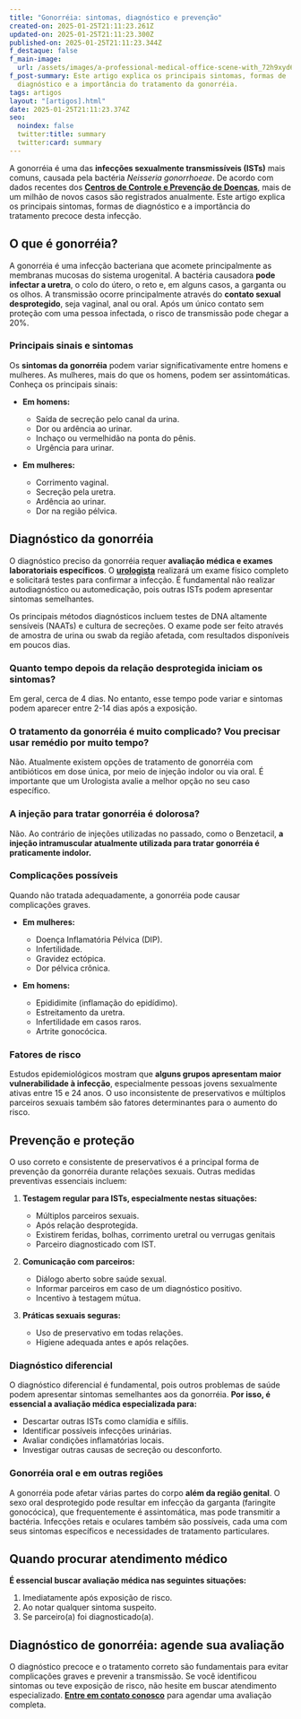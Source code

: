 ```yaml
---
title: "Gonorréia: sintomas, diagnóstico e prevenção"
created-on: 2025-01-25T21:11:23.261Z
updated-on: 2025-01-25T21:11:23.300Z
published-on: 2025-01-25T21:11:23.344Z
f_destaque: false
f_main-image:
  url: /assets/images/a-professional-medical-office-scene-with_72h9xyd6ryyi7n_kwxln7g_kw8t6edescyjlqic1e7ura-1-.jpeg
f_post-summary: Este artigo explica os principais sintomas, formas de
  diagnóstico e a importância do tratamento da gonorréia.
tags: artigos
layout: "[artigos].html"
date: 2025-01-25T21:11:23.374Z
seo:
  noindex: false
  twitter:title: summary
  twitter:card: summary
---
```

A gonorréia é uma das **infecções sexualmente transmissíveis (ISTs)** mais comuns, causada pela bactéria *Neisseria gonorrhoeae*. De acordo com dados recentes dos **[Centros de Controle e Prevenção de Doenças](https://www.cdc.gov/index.html)**, mais de um milhão de novos casos são registrados anualmente. Este artigo explica os principais sintomas, formas de diagnóstico e a importância do tratamento precoce desta infecção.

## O que é gonorréia?

A gonorréia é uma infecção bacteriana que acomete principalmente as membranas mucosas do sistema urogenital. A bactéria causadora **pode infectar a uretra**, o colo do útero, o reto e, em alguns casos, a garganta ou os olhos. A transmissão ocorre principalmente através do **contato sexual desprotegido**, seja vaginal, anal ou oral. Após um único contato sem proteção com uma pessoa infectada, o risco de transmissão pode chegar a 20%. 

### Principais sinais e sintomas

Os **sintomas da gonorréia** podem variar significativamente entre homens e mulheres. As mulheres, mais do que os homens, podem ser assintomáticas. Conheça os principais sinais:

* **Em homens:**

  * Saída de secreção pelo canal da urina.
  * Dor ou ardência ao urinar.
  * Inchaço ou vermelhidão na ponta do pênis.
  * Urgência para urinar.
* **Em mulheres:**

  * Corrimento vaginal.
  * Secreção pela uretra.
  * Ardência ao urinar.
  * Dor na região pélvica.

## Diagnóstico da gonorréia

O diagnóstico preciso da gonorréia requer **avaliação médica e exames laboratoriais específicos**. O **[urologista](https://uroconsult.com.br/artigos/urologista-em-manaus/)** realizará um exame físico completo e solicitará testes para confirmar a infecção. É fundamental não realizar autodiagnóstico ou automedicação, pois outras ISTs podem apresentar sintomas semelhantes.

Os principais métodos diagnósticos incluem testes de DNA altamente sensíveis (NAATs) e cultura de secreções. O exame pode ser feito através de amostra de urina ou swab da região afetada, com resultados disponíveis em poucos dias.

### Quanto tempo depois da relação desprotegida iniciam os sintomas?

Em geral, cerca de 4 dias. No entanto, esse tempo pode variar e sintomas podem aparecer entre 2-14 dias após a exposição.

### O tratamento da gonorréia é muito complicado? Vou precisar usar remédio por muito tempo?

Não. Atualmente existem opções de tratamento de gonorréia com antibióticos em dose única, por meio de injeção indolor ou via oral. É importante que um Urologista avalie a melhor opção no seu caso específico.

### A injeção para tratar gonorréia é dolorosa?

Não. Ao contrário de injeções utilizadas no passado, como o Benzetacil, **a injeção intramuscular atualmente utilizada para tratar gonorréia é praticamente indolor.**

### Complicações possíveis

Quando não tratada adequadamente, a gonorréia pode causar complicações graves.

* **Em mulheres:**

  * Doença Inflamatória Pélvica (DIP).
  * Infertilidade.
  * Gravidez ectópica.
  * Dor pélvica crônica.
* **Em homens:**

  * Epididimite (inflamação do epidídimo).
  * Estreitamento da uretra.
  * Infertilidade em casos raros.
  * Artrite gonocócica.

### Fatores de risco

Estudos epidemiológicos mostram que **alguns grupos apresentam maior vulnerabilidade à infecção**, especialmente pessoas jovens sexualmente ativas entre 15 e 24 anos. O uso inconsistente de preservativos e múltiplos parceiros sexuais também são fatores determinantes para o aumento do risco.

## Prevenção e proteção

O uso correto e consistente de preservativos é a principal forma de prevenção da gonorréia durante relações sexuais. Outras medidas preventivas essenciais incluem:

1. **Testagem regular para ISTs, especialmente nestas situações:**

   * Múltiplos parceiros sexuais.
   * Após relação desprotegida.
   * Existirem feridas, bolhas, corrimento uretral ou verrugas genitais
   * Parceiro diagnosticado com IST.
2. **Comunicação com parceiros:**

   * Diálogo aberto sobre saúde sexual.
   * Informar parceiros em caso de um diagnóstico positivo.
   * Incentivo à testagem mútua.
3. **Práticas sexuais seguras:**

   * Uso de preservativo em todas relações.
   * Higiene adequada antes e após relações.

### Diagnóstico diferencial

O diagnóstico diferencial é fundamental, pois outros problemas de saúde podem apresentar sintomas semelhantes aos da gonorréia. **Por isso, é essencial a avaliação médica especializada para:**

* Descartar outras ISTs como clamídia e sífilis.
* Identificar possíveis infecções urinárias.
* Avaliar condições inflamatórias locais.
* Investigar outras causas de secreção ou desconforto.

### Gonorréia oral e em outras regiões

A gonorréia pode afetar várias partes do corpo **além da região genital**. O sexo oral desprotegido pode resultar em infecção da garganta (faringite gonocócica), que frequentemente é assintomática, mas pode transmitir a bactéria. Infecções retais e oculares também são possíveis, cada uma com seus sintomas específicos e necessidades de tratamento particulares.



## Quando procurar atendimento médico

**É essencial buscar avaliação médica nas seguintes situações:**

1. Imediatamente após exposição de risco.
2. Ao notar qualquer sintoma suspeito.
3. Se parceiro(a) foi diagnosticado(a).



## Diagnóstico de gonorréia: agende sua avaliação

O diagnóstico precoce e o tratamento correto são fundamentais para evitar complicações graves e prevenir a transmissão. Se você identificou sintomas ou teve exposição de risco, não hesite em buscar atendimento especializado. **[Entre em contato conosco](https://uroconsult.com.br/links/)** para agendar uma avaliação completa.
